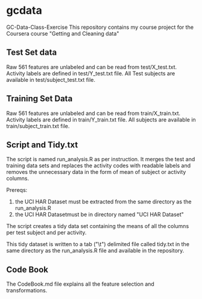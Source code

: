 gcdata
======

GC-Data-Class-Exercise
This repository contains my course project for the Coursera course "Getting and Cleaning data"

Test Set data
------------------

Raw 561 features are unlabeled and can be read from test/X_test.txt. 
Activity labels are defined in test/Y_test.txt file.
All Test subjects are available in test/subject_test.txt file.

Training Set Data
--------------------
Raw 561 features are unlabeled and can be read from train/X_train.txt. 
Activity labels are defined in train/Y_train.txt file.
All  subjects are available in train/subject_train.txt file.

Script and Tidy.txt
-------------------
The script is named run_analysis.R as per instruction. It merges the test and training data sets and replaces the activity codes with readable labels and removes the unnecessary data in the form of mean of subject or activity columns.

Prereqs:

1. the UCI HAR Dataset must be extracted from the same directory as the run_analysis.R
2. the UCI HAR Datasetmust be in directory named "UCI HAR Dataset"

The script creates a tidy data set containing the means of all the columns per test subject and per activity.

This tidy dataset is written to a tab ("\t") delimited file called tidy.txt in the same directory as the run_analysis.R file and available in the repository.

Code Book
-------------------
The CodeBook.md file explains all the feature selection and transformations.


